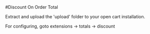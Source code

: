 #Discount On Order Total

Extract and upload the 'upload' folder to your open cart installation.

For configuring, goto extensions -> totals -> discount